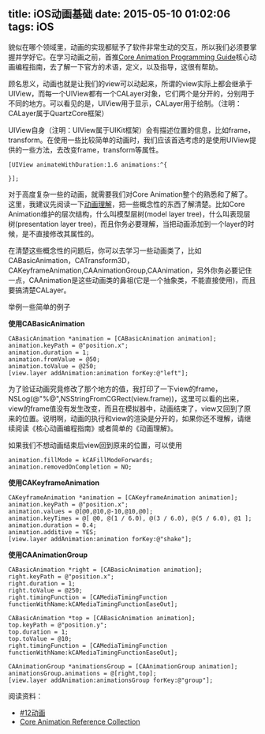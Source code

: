 title: iOS动画基础
date: 2015-05-10 01:02:06
tags: iOS
---

貌似在哪个领域里，动画的实现都赋予了软件非常生动的交互，所以我们必须要掌握并学好它。在学习动画之前，首推[Core Animation Programming Guide](https://developer.apple.com/library/ios/documentation/Cocoa/Conceptual/CoreAnimation_guide/Introduction/Introduction.html#//apple_ref/doc/uid/TP40004514)核心动画编程指南，去了解一下官方的术语，定义，以及指导，这很有帮助。

顾名思义，动画也就是让我们的view可以动起来，所谓的view实际上都会继承于UIView，而每一个UIView都有一个CALayer对象，它们两个是分开的，分别用于不同的地方。可以看见的是，UIView用于显示，CALayer用于绘制。（注明：CALayer属于QuartzCore框架）

UIView自身（注明：UIView属于UIKit框架）会有描述位置的信息，比如frame，transform。在使用一些比较简单的动画时，我们应该首选考虑的是使用UIView提供的一些方法，去改变frame，transform等属性。

	[UIView animateWithDuration:1.6 animations:^{
	
	}];

对于高度复杂一些的动画，就需要我们对Core Animation整个的熟悉和了解了。这里，我建议先阅读一下[动画理解](http://objccn.io/issue-12-1/)，把一些概念性的东西了解清楚。比如Core Animation维护的层次结构，什么叫模型层树(model layer tree)，什么叫表现层树(presentation layer tree)，而且你务必要理解，当把动画添加到一个layer的时候，是不直接修改其属性的。

在清楚这些概念性的问题后，你可以去学习一些动画类了，比如CABasicAnimation，CATransform3D，CAKeyframeAnimation,CAAnimationGroup,CAAnimation，另外你务必要记住一点，CAAnimation是这些动画类的鼻祖(它是一个抽象类，不能直接使用)，而且要搞清楚CALayer。

举例一些简单的例子

**使用CABasicAnimation**
	
	CABasicAnimation *animation = [CABasicAnimation animation];
    animation.keyPath = @"position.x";
    animation.duration = 1;
    animation.fromValue = @50;
    animation.toValue = @250;
    [view.layer addAnimation:animation forKey:@"left"];
    
为了验证动画究竟修改了那个地方的值，我打印了一下view的frame，NSLog(@"%@",NSStringFromCGRect(view.frame))，这里可以看的出来，view的frame值没有发生改变，而且在模拟器中，动画结束了，view又回到了原来的位置。说明啊，动画的执行和view的渲染是分开的，如果你还不理解，请继续阅读《核心动画编程指南》或者简单的《动画理解》。

如果我们不想动画结束后view回到原来的位置，可以使用

	animation.fillMode = kCAFillModeForwards;
    animation.removedOnCompletion = NO;

**使用CAKeyframeAnimation**

	CAKeyframeAnimation *animation = [CAKeyframeAnimation animation];
    animation.keyPath = @"position.x";
    animation.values = @[@0,@10,@-10,@10,@0];
    animation.keyTimes = @[ @0, @(1 / 6.0), @(3 / 6.0), @(5 / 6.0), @1 ];
    animation.duration = 0.4;
    animation.additive = YES;
    [view.layer addAnimation:animation forKey:@"shake"];
    
**使用CAAnimationGroup**

	CABasicAnimation *right = [CABasicAnimation animation];
    right.keyPath = @"position.x";
    right.duration = 1;
    right.toValue = @250;
    right.timingFunction = [CAMediaTimingFunction functionWithName:kCAMediaTimingFunctionEaseOut];

    CABasicAnimation *top = [CABasicAnimation animation];
    top.keyPath = @"position.y";
    top.duration = 1;
    top.toValue = @10;
    right.timingFunction = [CAMediaTimingFunction functionWithName:kCAMediaTimingFunctionEaseOut];
    
    CAAnimationGroup *animationsGroup = [CAAnimationGroup animation];
    animationsGroup.animations = @[right,top];
    [view.layer addAnimation:animationsGroup forKey:@"group"];

阅读资料：

* [#12动画](http://objccn.io/issue-12/)
* [Core Animation Reference Collection](https://developer.apple.com/library/ios/documentation/Cocoa/Reference/CoreAnimation_framework/index.html#//apple_ref/doc/uid/TP40004513)


